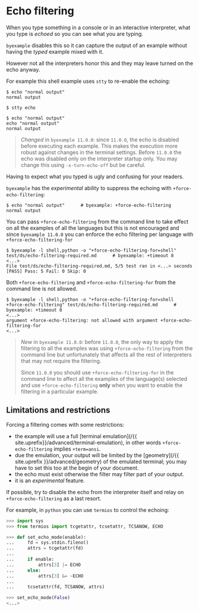 <!--
Check that we have byexample installed first
$ hash byexample                                    # byexample: +fail-fast

# Make byexample to not turn-off the echo for testing some examples here
$ alias byexample=byexample\ --pretty\ none\ -x-turn-echo-off\ no

--
-->
# Echo filtering

When you type something in a console or in an interactive interpreter,
what you type is *echoed* so you can see what you are typing.

`byexample` disables this so it can capture the output of an example
without having the *typed* example mixed with it.

However not all the interpreters honor this and they may leave turned on
the echo anyway.

For example this shell example uses `stty` to re-enable the echoing:

```shell
$ echo "normal output"
normal output

$ stty echo

$ echo "normal output"
echo "normal output"
normal output
```

> *Changed* in `byexample 11.0.0`: since `11.0.0`, the echo is disabled
> before executing each example. This makes the execution more robust
> against changes in the terminal settings.
> Before `11.0.0` the echo was disabled only on the interpreter startup
> only.
> You may change this using `-x-turn-echo-off` but be careful.

Having to expect what you typed is ugly and confusing for your readers.

`byexample` has the *experimental* ability to suppress the echoing with
`+force-echo-filtering`:


```shell
$ echo "normal output"      # byexample: +force-echo-filtering
normal output
```

You can pass `+force-echo-filtering` from the command line to take effect
on all the examples of all the languages but this is not encouraged
and since `byexample 11.0.0` you can enforce the echo filtering
per language with `+force-echo-filtering-for`

```shell
$ byexample -l shell,python -o "+force-echo-filtering-for=shell" test/ds/echo-filtering-required.md      # byexample: +timeout 8
<...>
File test/ds/echo-filtering-required.md, 5/5 test ran in <...> seconds
[PASS] Pass: 5 Fail: 0 Skip: 0
```

Both `+force-echo-filtering` and `+force-echo-filtering-for` from the
command line is not allowed.

```shell
$ byexample -l shell,python -o "+force-echo-filtering-for=shell +force-echo-filtering" test/ds/echo-filtering-required.md      # byexample: +timeout 8
<...>
argument +force-echo-filtering: not allowed with argument +force-echo-filtering-for
<...>
```

> *New* in `byexample 11.0.0`: before `11.0.0`, the only way to apply
> the filtering to all the examples was using `+force-echo-filtering`
> from the command line but unfortunately that affects all the rest
> of interpreters that may not require the filtering.
>
> Since `11.0.0` you should use `+force-echo-filtering-for` in the command
> line to affect all the examples of the language(s) selected and
> use `+force-echo-filtering` **only** when you want to enable the
> filtering in a particular example.


## Limitations and restrictions

Forcing a filtering comes with some restrictions:
 - the example will use a full [terminal emulation](/{{ site.uprefix}}/advanced/terminal-emulation),
   in other words `+force-echo-filtering` implies `+term=ansi`.
 - due the emulation, your output will be limited by the
   [geometry](/{{ site.uprefix }}/advanced/geometry)
   of the emulated terminal; you may have to set this too at the begin
   of your document.
 - the echo must exist otherwise the filter may filter part of your
   output.
 - it is an *experimental* feature.

If possible, try to disable the echo from the interpreter itself and
relay on `+force-echo-filtering` as a last resort.

For example, in `python` you can use `termios` to control the echoing:

```python
>>> import sys
>>> from termios import tcgetattr, tcsetattr, TCSANOW, ECHO

>>> def set_echo_mode(enable):
...     fd = sys.stdin.fileno()
...     attrs = tcgetattr(fd)
...
...     if enable:
...         attrs[3] |= ECHO
...     else:
...         attrs[3] &= ~ECHO
...
...     tcsetattr(fd, TCSANOW, attrs)

>>> set_echo_mode(False)
<...>
```

